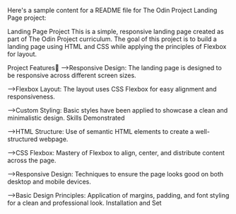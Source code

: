 
Here's a sample content for a README file for The Odin Project Landing Page project:

Landing Page Project
This is a simple, responsive landing page created as part of The Odin Project curriculum. The goal of this project is to build a landing page using HTML and CSS while applying the principles of Flexbox for layout.

Project Features🙌
-->Responsive Design: The landing page is designed to be responsive across different screen sizes.

-->Flexbox Layout: The layout uses CSS Flexbox for easy alignment and responsiveness.

-->Custom Styling: Basic styles have been applied to showcase a clean and minimalistic design.
Skills Demonstrated

-->HTML Structure: Use of semantic HTML elements to create a well-structured webpage.

-->CSS Flexbox: Mastery of Flexbox to align, center, and distribute content across the page.

-->Responsive Design: Techniques to ensure the page looks good on both desktop and mobile devices.

-->Basic Design Principles: Application of margins, padding, and font styling for a clean and professional look.
Installation and Set